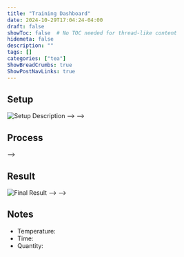 ```yaml
---
title: "Training Dashboard"
date: 2024-10-29T17:04:24-04:00
draft: false
showToc: false  # No TOC needed for thread-like content
hidemeta: false
description: ""
tags: []
categories: ["tea"]
ShowBreadCrumbs: true
ShowPostNavLinks: true
---
```


## Setup

![Setup Description](/tea/training-dashboard/setup.jpg) --> -->

## Process

<!-- ![Process Details](/tea/training-dashboard/process.jpg) --> -->

## Result

![Final Result](/tea/training-dashboard/result.jpg) --> -->

## Notes
- Temperature: 
- Time: 
- Quantity:
